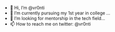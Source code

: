 - 👋 Hi, I’m @vr0nti
- 🌱 I’m currently pursuing my 1st year in college ...
- 💞️ I’m looking for mentorship in the tech field...
- 📫 How to reach me on twitter: @vr0nti

<!---
vr0nti/vr0nti is a ✨ special ✨ repository because its `README.md` (this file) appears on your GitHub profile.
You can click the Preview link to take a look at your changes.
--->
